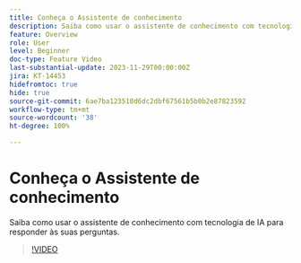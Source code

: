 ```yaml
---
title: Conheça o Assistente de conhecimento
description: Saiba como usar o assistente de conhecimento com tecnologia de IA para responder às suas perguntas.
feature: Overview
role: User
level: Beginner
doc-type: Feature Video
last-substantial-update: 2023-11-29T00:00:00Z
jira: KT-14453
hidefromtoc: true
hide: true
source-git-commit: 6ae7ba123510d6dc2dbf67561b5b0b2e87823592
workflow-type: tm+mt
source-wordcount: '38'
ht-degree: 100%

---
```



# Conheça o Assistente de conhecimento

Saiba como usar o assistente de conhecimento com tecnologia de IA para responder às suas perguntas.

>[!VIDEO](https://video.tv.adobe.com/v/3425807/?learn=on)
